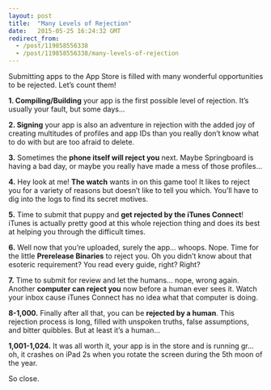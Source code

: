 ```yaml
---
layout: post
title:  "Many Levels of Rejection"
date:   2015-05-25 16:24:32 GMT
redirect_from:
  - /post/119858556338
  - /post/119858556338/many-levels-of-rejection
---
```




Submitting apps to the App Store is filled with many wonderful opportunities to be rejected. Let’s count them!

**1. Compiling/Building** your app is the first possible level of rejection. It’s usually your fault, but some days...

**2. Signing** your app is also an adventure in rejection with the added joy of creating multitudes of profiles and app IDs than you really don’t know what to do with but are too afraid to delete.

**3.** Sometimes the **phone itself will reject you** next. Maybe Springboard is having a bad day, or maybe you really have made a mess of those profiles...

**4.** Hey look at me! **The watch** wants in on this game too! It likes to reject you for a variety of reasons but doesn’t like to tell you which. You’ll have to dig into the logs to find its secret motives.

**5.** Time to submit that puppy and **get rejected by the iTunes Connect**! iTunes is actually pretty good at this whole rejection thing and does its best at helping you through the difficult times.

**6.** Well now that you’re uploaded, surely the app... whoops. Nope. Time for the little **Prerelease Binaries** to reject you. Oh you didn’t know about that esoteric requirement? You read every guide, right? Right?

**7.** Time to submit for review and let the humans... nope, wrong again. Another **computer can reject you** now before a human ever sees it. Watch your inbox cause iTunes Connect has no idea what that computer is doing.

**8-1,000.** Finally after all that, you can be **rejected by a human**. This rejection process is long, filled with unspoken truths, false assumptions, and bitter quibbles. But at least it’s a human...

**1,001-1,024.** It was all worth it, your app is in the store and is running gr... oh, it crashes on iPad 2s when you rotate the screen during the 5th moon of the year. 

So close.
